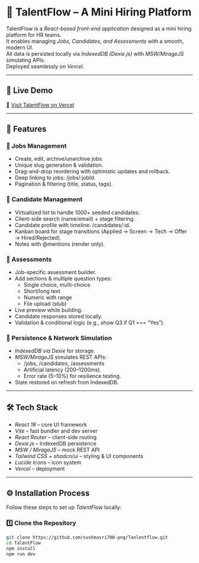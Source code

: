 # 🌟 TalentFlow – A Mini Hiring Platform

TalentFlow is a *React-based front-end application* designed as a mini hiring platform for HR teams.  
It enables managing *Jobs, Candidates, and Assessments* with a smooth, modern UI.  
All data is persisted locally via *IndexedDB (Dexie.js)* with *MSW/MirageJS* simulating APIs.  
Deployed seamlessly on *Vercel*.  

---

## 🚀 Live Demo

🔗 [Visit TalentFlow on Vercel](https://tanlentflow.vercel.app/)

---

## 📌 Features

### 🔹 Jobs Management
- Create, edit, archive/unarchive jobs.  
- Unique slug generation & validation.  
- Drag-and-drop reordering with optimistic updates and rollback.  
- Deep linking to jobs: /jobs/:jobId.  
- Pagination & filtering (title, status, tags).  

### 🔹 Candidate Management
- Virtualized list to handle 1000+ seeded candidates.  
- Client-side search (name/email) + stage filtering.  
- Candidate profile with timeline: /candidates/:id.  
- Kanban board for stage transitions (Applied → Screen → Tech → Offer → Hired/Rejected).  
- Notes with @mentions (render only).  

### 🔹 Assessments
- Job-specific assessment builder.  
- Add sections & multiple question types:
  - Single choice, multi-choice  
  - Short/long text  
  - Numeric with range  
  - File upload (stub)  
- Live preview while building.  
- Candidate responses stored locally.  
- Validation & conditional logic (e.g., show Q3 if Q1 === “Yes”).  

### 🔹 Persistence & Network Simulation
- *IndexedDB via Dexie* for storage.  
- *MSW/MirageJS* simulates REST APIs:
  - /jobs, /candidates, /assessments  
  - Artificial latency (200–1200ms).  
  - Error rate (5–10%) for resilience testing.  
- State restored on refresh from IndexedDB.  

---

## 🛠 Tech Stack

- *React 18* – core UI framework  
- *Vite* – fast bundler and dev server  
- *React Router* – client-side routing  
- *Dexie.js* – IndexedDB persistence  
- *MSW / MirageJS* – mock REST API  
- *Tailwind CSS + shadcn/ui* – styling & UI components  
- *Lucide Icons* – icon system  
- *Vercel* – deployment  

---

## ⚙ Installation Process

Follow these steps to set up *TalentFlow* locally:

### 1️⃣ Clone the Repository
```bash
git clone https://github.com/sushmasri700-png/Tanlentflow.git
cd TalentFlow
npm install
npm run dev
